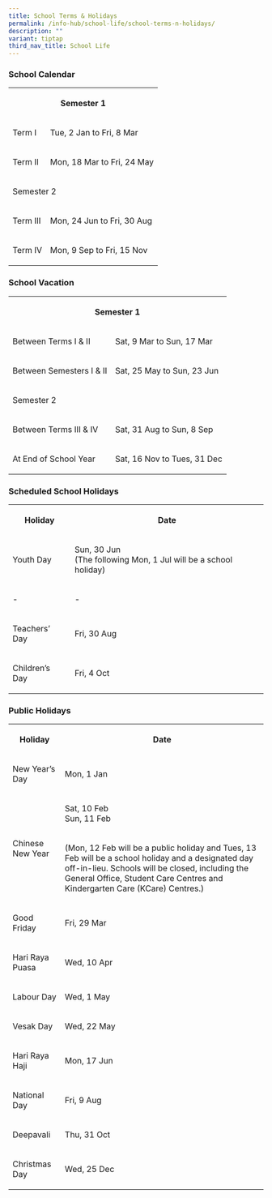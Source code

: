 ```yaml
---
title: School Terms & Holidays
permalink: /info-hub/school-life/school-terms-n-holidays/
description: ""
variant: tiptap
third_nav_title: School Life
---
```

<h3>School Calendar</h3>
<table style="minWidth: 75px">
<colgroup>
<col>
<col>
<col>
</colgroup>
<tbody>
<tr>
<th rowspan="1" colspan="3">
<p>Semester 1
<br>
</p>
</th>
</tr>
<tr>
<td rowspan="1" colspan="1">
<p>Term I
<br>
</p>
</td>
<td rowspan="1" colspan="2">
<p>Tue, 2 Jan to Fri, 8 Mar
<br>
</p>
</td>
</tr>
<tr>
<td rowspan="1" colspan="1">
<p>Term II
<br>
</p>
</td>
<td rowspan="1" colspan="2">
<p>Mon, 18 Mar to Fri, 24 May
<br>
</p>
</td>
</tr>
<tr>
<td rowspan="1" colspan="3">
<p>Semester 2
<br>
</p>
</td>
</tr>
<tr>
<td rowspan="1" colspan="1">
<p>Term III
<br>
</p>
</td>
<td rowspan="1" colspan="2">
<p>Mon, 24 Jun to Fri, 30 Aug
<br>
</p>
</td>
</tr>
<tr>
<td rowspan="1" colspan="1">
<p>Term IV
<br>
</p>
</td>
<td rowspan="1" colspan="2">
<p>Mon, 9 Sep to Fri, 15 Nov
<br>
</p>
</td>
</tr>
</tbody>
</table>
<h3>School Vacation</h3>
<table style="minWidth: 50px">
<colgroup>
<col>
<col>
</colgroup>
<tbody>
<tr>
<th rowspan="1" colspan="2">
<p>Semester 1
<br>
</p>
</th>
</tr>
<tr>
<td rowspan="1" colspan="1">
<p>Between Terms I &amp; II
<br>
</p>
</td>
<td rowspan="1" colspan="1">
<p>Sat, 9 Mar to Sun, 17 Mar
<br>
</p>
</td>
</tr>
<tr>
<td rowspan="1" colspan="1">
<p>Between Semesters I &amp; II
<br>
</p>
</td>
<td rowspan="1" colspan="1">
<p>Sat, 25 May to Sun, 23 Jun
<br>
</p>
</td>
</tr>
<tr>
<td rowspan="1" colspan="2">
<p>Semester 2
<br>
</p>
</td>
</tr>
<tr>
<td rowspan="1" colspan="1">
<p>Between Terms III &amp; IV
<br>
</p>
</td>
<td rowspan="1" colspan="1">
<p>Sat, 31 Aug to Sun, 8 Sep
<br>
</p>
</td>
</tr>
<tr>
<td rowspan="1" colspan="1">
<p>At End of School Year
<br>
</p>
</td>
<td rowspan="1" colspan="1">
<p>Sat, 16 Nov to Tues, 31 Dec
<br>
</p>
</td>
</tr>
</tbody>
</table>
<h3>Scheduled School Holidays</h3>
<table style="minWidth: 50px">
<colgroup>
<col>
<col>
</colgroup>
<tbody>
<tr>
<th rowspan="1" colspan="1">
<p>Holiday
<br>
</p>
</th>
<th rowspan="1" colspan="1">
<p>Date
<br>
</p>
</th>
</tr>
<tr>
<td rowspan="1" colspan="1">
<p>Youth Day
<br>
</p>
</td>
<td rowspan="1" colspan="1">
<p>Sun, 30 Jun
<br>(The following Mon, 1 Jul will be a school holiday)</p>
</td>
</tr>
<tr>
<td rowspan="1" colspan="1">
<p>-
<br>
</p>
</td>
<td rowspan="1" colspan="1">
<p>-
<br>
</p>
</td>
</tr>
<tr>
<td rowspan="1" colspan="1">
<p>Teachers’ Day
<br>
</p>
</td>
<td rowspan="1" colspan="1">
<p>Fri, 30 Aug
<br>
</p>
</td>
</tr>
<tr>
<td rowspan="1" colspan="1">
<p>Children’s Day
<br>
</p>
</td>
<td rowspan="1" colspan="1">
<p>Fri, 4 Oct
<br>
</p>
</td>
</tr>
</tbody>
</table>
<h3>Public Holidays</h3>
<table style="minWidth: 50px">
<colgroup>
<col>
<col>
</colgroup>
<tbody>
<tr>
<th rowspan="1" colspan="1">
<p>Holiday
<br>
</p>
</th>
<th rowspan="1" colspan="1">
<p>Date
<br>
</p>
</th>
</tr>
<tr>
<td rowspan="1" colspan="1">
<p>New Year’s Day
<br>
</p>
</td>
<td rowspan="1" colspan="1">
<p>Mon, 1 Jan</p>
</td>
</tr>
<tr>
<td rowspan="2" colspan="1">
<p>Chinese New Year
<br>
</p>
</td>
<td rowspan="1" colspan="1">
<p>Sat, 10 Feb
<br>Sun, 11 Feb
<br>
</p>
</td>
</tr>
<tr>
<td rowspan="1" colspan="1">
<p>(Mon, 12 Feb will be a public holiday and Tues, 13 Feb will be a school
holiday and a designated day off-in-lieu. Schools will be closed, including
the General Office, Student Care Centres and Kindergarten Care (KCare)
Centres.)</p>
</td>
</tr>
<tr>
<td rowspan="1" colspan="1">
<p>Good Friday
<br>
</p>
</td>
<td rowspan="1" colspan="1">
<p>Fri, 29 Mar
<br>
</p>
</td>
</tr>
<tr>
<td rowspan="1" colspan="1">
<p>Hari Raya Puasa
<br>
</p>
</td>
<td rowspan="1" colspan="1">
<p>Wed, 10 Apr</p>
</td>
</tr>
<tr>
<td rowspan="1" colspan="1">
<p>Labour Day
<br>
</p>
</td>
<td rowspan="1" colspan="1">
<p>Wed, 1 May
<br>
</p>
</td>
</tr>
<tr>
<td rowspan="1" colspan="1">
<p>Vesak Day
<br>
</p>
</td>
<td rowspan="1" colspan="1">
<p>Wed, 22 May
<br>
</p>
</td>
</tr>
<tr>
<td rowspan="1" colspan="1">
<p>Hari Raya Haji
<br>
</p>
</td>
<td rowspan="1" colspan="1">
<p>Mon, 17 Jun
<br>
</p>
</td>
</tr>
<tr>
<td rowspan="1" colspan="1">
<p>National Day
<br>
</p>
</td>
<td rowspan="1" colspan="1">
<p>Fri, 9 Aug
<br>
</p>
</td>
</tr>
<tr>
<td rowspan="1" colspan="1">
<p>Deepavali
<br>
</p>
</td>
<td rowspan="1" colspan="1">
<p>Thu, 31 Oct
<br>
</p>
</td>
</tr>
<tr>
<td rowspan="1" colspan="1">
<p>Christmas Day
<br>
</p>
</td>
<td rowspan="1" colspan="1">
<p>Wed, 25 Dec</p>
</td>
</tr>
</tbody>
</table>
<p></p>